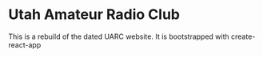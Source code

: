 # Utah Amateur Radio Club
This is a rebuild of the dated UARC website. It is bootstrapped with create-react-app